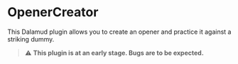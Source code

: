 # OpenerCreator

This Dalamud plugin allows you to create an opener and practice it against a striking dummy.

> ⚠️ **This plugin is at an early stage. Bugs are to be expected.**
